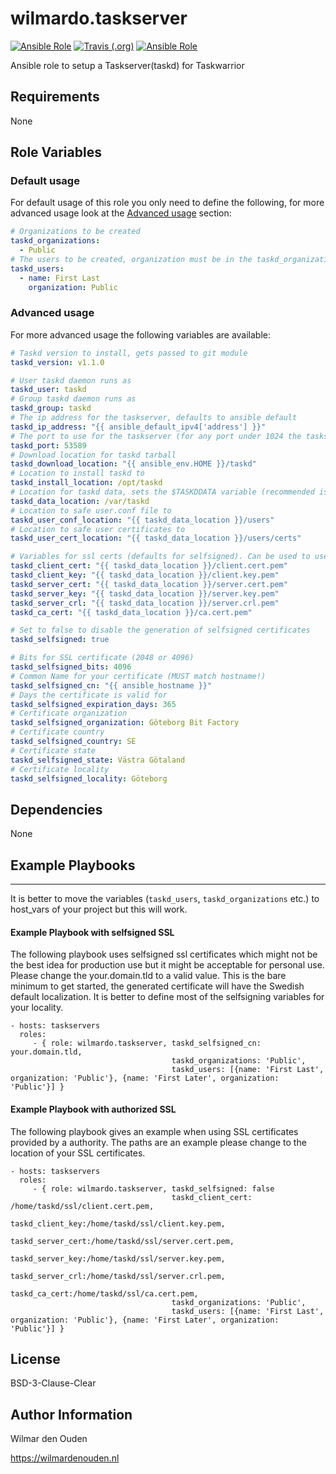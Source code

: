 # wilmardo.taskserver

[![Ansible Role](https://img.shields.io/ansible/role/21350.svg?style=flat-square)](https://galaxy.ansible.com/wilmardo/taskserver)
[![Travis (.org)](https://img.shields.io/travis/wilmardo/ansible-role-taskserver.svg?style=flat-square)](https://travis-ci.org/wilmardo/ansible-role-taskserver)
[![Ansible Role](https://img.shields.io/ansible/role/d/21350.svg?style=flat-square)](https://galaxy.ansible.com/wilmardo/taskserver)

Ansible role to setup a Taskserver(taskd) for Taskwarrior

## Requirements

None

## Role Variables

### Default usage
For default usage of this role you only need to define the following, for more advanced usage look at the [Advanced usage](#advanced-usage) section:

```yaml  
# Organizations to be created
taskd_organizations:
  - Public
# The users to be created, organization must be in the taskd_organizations variable!
taskd_users:
  - name: First Last
    organization: Public
```

### Advanced usage

For more advanced usage the following variables are available:
```yaml
# Taskd version to install, gets passed to git module
taskd_version: v1.1.0

# User taskd daemon runs as
taskd_user: taskd
# Group taskd daemon runs as
taskd_group: taskd
# The ip address for the taskserver, defaults to ansible default
taskd_ip_address: "{{ ansible_default_ipv4['address'] }}"
# The port to use for the taskserver (for any port under 1024 the taskserver needs to be run as root, NOT recommended)
taskd_port: 53589
# Download location for taskd tarball
taskd_download_location: "{{ ansible_env.HOME }}/taskd"
# Location to install taskd to
taskd_install_location: /opt/taskd
# Location for taskd data, sets the $TASKDDATA variable (recommended is to NOT put it in your Taskd exec dir)
taskd_data_location: /var/taskd
# Location to safe user.conf file to
taskd_user_conf_location: "{{ taskd_data_location }}/users"
# Location to safe user certificates to
taskd_user_cert_location: "{{ taskd_data_location }}/users/certs"

# Variables for ssl certs (defaults for selfsigned). Can be used to use signed certificates already stored on the server
taskd_client_cert: "{{ taskd_data_location }}/client.cert.pem"
taskd_client_key: "{{ taskd_data_location }}/client.key.pem"
taskd_server_cert: "{{ taskd_data_location }}/server.cert.pem"
taskd_server_key: "{{ taskd_data_location }}/server.key.pem"
taskd_server_crl: "{{ taskd_data_location }}/server.crl.pem"
taskd_ca_cert: "{{ taskd_data_location }}/ca.cert.pem"

# Set to false to disable the generation of selfsigned certificates
taskd_selfsigned: true

# Bits for SSL certificate (2048 or 4096)
taskd_selfsigned_bits: 4096
# Common Name for your certificate (MUST match hostname!)
taskd_selfsigned_cn: "{{ ansible_hostname }}"
# Days the certificate is valid for
taskd_selfsigned_expiration_days: 365
# Certificate organization
taskd_selfsigned_organization: Göteborg Bit Factory
# Certificate country
taskd_selfsigned_country: SE
# Certificate state
taskd_selfsigned_state: Västra Götaland
# Certificate locality
taskd_selfsigned_locality: Göteborg
```

## Dependencies

None

## Example Playbooks
----------------

It is better to move the variables (`taskd_users`, `taskd_organizations` etc.) to host_vars of your project but this will work.

#### Example Playbook with selfsigned SSL
The following playbook uses selfsigned ssl certificates which might not be the best idea for production use but it might be acceptable for personal use.
Please change the your.domain.tld to a valid value. This is the bare minimum to get started, the generated certificate will have the Swedish default localization. It is better to define most of the selfsigning variables for your locality.

    - hosts: taskservers    
      roles:
         - { role: wilmardo.taskserver, taskd_selfsigned_cn: your.domain.tld, 
                                        taskd_organizations: 'Public',
                                        taskd_users: [{name: 'First Last', organization: 'Public'}, {name: 'First Later', organization: 'Public'}] } 

#### Example Playbook with authorized SSL
The following playbook gives an example when using SSL certificates provided by a authority. The paths are an example please change to the location of your SSL certificates.

    - hosts: taskservers    
      roles:
         - { role: wilmardo.taskserver, taskd_selfsigned: false
                                        taskd_client_cert: /home/taskd/ssl/client.cert.pem, 
                                        taskd_client_key:/home/taskd/ssl/client.key.pem, 
                                        taskd_server_cert:/home/taskd/ssl/server.cert.pem, 
                                        taskd_server_key:/home/taskd/ssl/server.key.pem,  
                                        taskd_server_crl:/home/taskd/ssl/server.crl.pem, 
                                        taskd_ca_cert:/home/taskd/ssl/ca.cert.pem,
                                        taskd_organizations: 'Public',
                                        taskd_users: [{name: 'First Last', organization: 'Public'}, {name: 'First Later', organization: 'Public'}] } 

License
-------

BSD-3-Clause-Clear

Author Information
------------------

Wilmar den Ouden

https://wilmardenouden.nl
